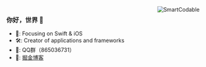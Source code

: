 <img align="right" src="https://github-readme-stats.vercel.app/api?username=iAmMccc&show_icons=true" alt="SmartCodable" />

### 你好，世界 👋

- 📌: Focusing on Swift & iOS
- 🛠️: Creator of applications and frameworks
- 💬: QQ群（865036731）
- 👀: [掘金博客](https://juejin.cn/user/3359704427793181)
